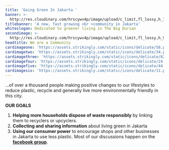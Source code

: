 ```yaml
---
title: 'Going Green In Jakarta '
banner: >-
  http://res.cloudinary.com/hrscywv4p/image/upload/c_limit,fl_lossy,h_1500,w_2000,f_auto,q_auto/v1/1378019/kilarov-zaneit-634702-unsplash_zfrfwx.jpg
titlebanner: 'A new, fast growing <br >community in Jakarta'
whiteslogan: Dedicated to greener living in The Big Durian
secondimage: >-
  http://res.cloudinary.com/hrscywv4p/image/upload/c_limit,fl_lossy,h_9000,w_1200,f_auto,q_auto/v1/1378019/artem-bali-583964-unsplash_y1qjzr.jpg
headtitle: We are a Community
cardimageone: 'https://assets.strikingly.com/static/icons/delicate/58.png'
cardimagetwo: 'https://assets.strikingly.com/static/icons/delicate/34.png'
cardimagethree: 'https://assets.strikingly.com/static/icons/delicate/62.png'
cardimagefour: 'https://assets.strikingly.com/static/icons/delicate/24.png'
cardimagefive: 'https://assets.strikingly.com/static/icons/delicate/44.png'
cardimagesix: 'https://assets.strikingly.com/static/icons/delicate/11.png'
---
```

...of over a thousand people making positive changes to our lifestyles to reduce plastic, recycle and generally live more environmentally friendly in this city.

**OUR GOALS**

1. **Helping more households dispose of waste responsibly** by linking them to recyclers or upcyclers.
2. **Collecting and sharing information** about living green in Jakarta 
3. **Using our consumer power** to encourage shops and other businesses in Jakarta to use less plastic.
   Most of our discussions happen on the [**facebook group**](https://www.facebook.com/groups/GGJakarta/).
